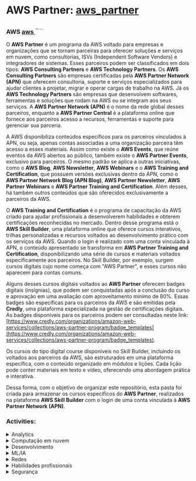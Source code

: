 # AWS Partner: <a href="./aws_educate">aws_partner</a>

### AWS <a href="../">aws   <img src="https://github.com/PedroHeeger/main/blob/main/0-aux/logos/plataforma/aws_skill_builder.png" alt="aws_skill_builder" width="auto" height="25"></a>

O **AWS Partner** é um programa da AWS voltado para empresas e organizações que se tornam parceiras para oferecer soluções e serviços em nuvem, como consultorias, ISVs (Independent Software Vendors) e integradores de sistemas. Esses parceiros podem ser classificados em dois tipos: **AWS Consulting Partners** e **AWS Technology Partners**. Os **AWS Consulting Partners** são empresas certificadas pela **AWS Partner Network (APN)** que oferecem consultoria, suporte e serviços especializados para ajudar clientes a projetar, migrar e operar cargas de trabalho na AWS. Já os **AWS Technology Partners** são empresas que desenvolvem softwares, ferramentas e soluções que rodam na AWS ou se integram aos seus serviços. A **AWS Partner Network (APN)** é o nome da rede global desses parceiros, enquanto a **AWS Partner Central** é a plataforma online que fornece aos parceiros acesso a recursos, ferramentas e suporte para gerenciar sua parceria.

A AWS disponibiliza conteúdos específicos para os parceiros vinculados à APN, ou seja, apenas contas associadas a uma organização parceira têm acesso a esses materiais. Assim como existe o **AWS Events**, que reúne eventos da AWS abertos ao público, também existe o **AWS Partner Events**, exclusivo para parceiros. O mesmo padrão se aplica a outras iniciativas, como o **AWS Blog**, **AWS Newsletter**, **AWS Webinars** e o **AWS Training and Certification**, que possuem versões exclusivas dentro da APN, como o **AWS Partner Network Blog (APN Blog)**, **AWS Partner Newsletter**, **AWS Partner Webinars** e **AWS Partner Training and Certification**. Além desses, há também outros conteúdos que são oferecidos exclusivamente a parceiros da AWS.

O **AWS Training and Certification** é o programa de capacitação da AWS criado para ajudar profissionais a desenvolverem habilidades e obterem certificações reconhecidas no mercado. Dentro desse programa está o **AWS Skill Builder**, uma plataforma online que oferece cursos interativos, trilhas personalizadas e recursos voltados ao desenvolvimento prático com os serviços da AWS. Quando o login é realizado com uma conta vinculada à APN, o conteúdo apresentado se transforma em **AWS Partner Training and Certification**, disponibilizando uma série de cursos e materiais voltados especificamente aos parceiros. No Skill Builder, por exemplo, surgem cursos digitais cujo nome começa com "AWS Partner", e esses cursos não aparecem para contas comuns.

Alguns desses cursos digitais voltados ao **AWS Partner** oferecem badges digitais (insígnias), que podem ser conquistadas após a conclusão do curso e aprovação em uma avaliação com aproveitamento mínimo de 80%. Essas badges são específicas para os parceiros da AWS e são emitidas pela **Credly**, uma plataforma especializada na gestão de certificações digitais. As badges disponíveis para os parceiros podem ser consultadas neste link: [https://www.credly.com/organizations/amazon-web-services/collections/aws-partner-program/badge_templates](https://www.credly.com/organizations/amazon-web-services/collections/aws-partner-program/badge_templates).

Os cursos do tipo digital course disponíveis no Skill Builder, incluindo os voltados aos parceiros da AWS, são estruturados em uma plataforma específica, com o conteúdo organizado em módulos e lições. Cada lição pode conter materiais em texto e vídeo, oferecendo uma abordagem prática e interativa.

Dessa forma, com o objetivo de organizar este repositório, esta pasta foi criada para armazenar os cursos específicos do **AWS Partner**, realizados na plataforma **AWS Skill Builder** com o login de uma conta vinculada à **AWS Partner Network (APN)**.

### Activities:
<details><summary>Analytics</summary>
    <ul>
    </ul>
</details>
<details><summary>Computação em nuvem</summary>
    <ul>
        <li>curso_apn_001: <a href="./curso_apn_001/">AWS Partner: Cloud Economics   <img src="./curso_apn_001/0-aux/logo_course.png" alt="curso_apn_001" width="auto" height="25"></a></li>
        <li>curso_apn_002: <a href="./curso_apn_002/">AWS Partner: Accreditation (Technical)   <img src="./curso_apn_002/0-aux/logo_course.png" alt="curso_apn_002" width="auto" height="25"></a></li>
    </ul>
</details>
<details><summary>Desenvolvimento</summary>
    <ul>
    </ul>
</details>
<details><summary>ML/IA</summary>
    <ul>
    </ul>
</details>
<details><summary>Redes</summary>
    <ul>
    </ul>
</details>
<details><summary>Habilidades profissionais</summary>
    <ul>
    </ul>
</details>
<details><summary>Segurança</summary>
    <ul>
    </ul>
</details>












